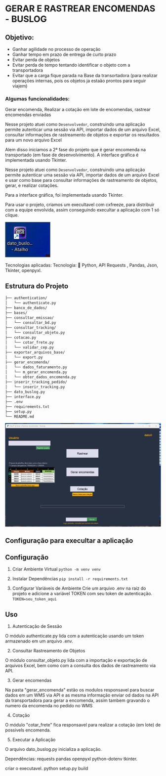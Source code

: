 # GERAR E RASTREAR ENCOMENDAS - BUSLOG


## Objetivo: 
- Ganhar agilidade no processo de operação
- Ganhar tempo em prazo de entrega de curto prazo
- Evitar perda de objetos
- Evitar perda de tempo tentando identificar o objeto com a transportadora
- Evitar que a carga fique parada na Base da transortadora (para realizar operações internas, pois os objetos ja estaão prontos para seguir viajem)

### Algumas funcionalidades:
Gerar encomenda, Realizar a cotação em lote de encomendas, rastrear encomendas enviadas 

Nesse projeto atuei como `Desenvolvedor`, construindo uma aplicação permite autenticar uma sessão via API, importar dados de um arquivo Excel, consultar informações de rastreamento de objetos e exportar os resultados para um novo arquivo Excel

Alem disso iniciamos a 2ª fase do projeto que é gerar encomenda na transportado (em fase de desenvolvimento).
A interface gráfica é implementada usando Tkinter.


Nesse projeto atuei como `Desenvolvedor`, construindo uma aplicação permite autenticar uma sessão via API, importar dados de um arquivo Excel e usar como base para consultar informações de rastreamento de objetos, gerar, e realizar cotações.

Para a interface gráfica, foi implementada usando Tkinter.

Para usar o projeto, criamos um execultavel com cxfreeze, para distribuir com a equipe envolvida, assim conseguindo execultar a aplicação com 1 só clique.

![alt text](image.png)

Tecnologias aplicadas: Tecnologia: 🎯 Python, API Requests , Pandas, Json, Tkinter, openpyxl.

## Estrutura do Projeto

    ├── authentication/
    │   └── authenticate.py
    ├── banco_de_dados/
    ├── bases/
    ├── consultar_emissao/
    │   └── consultar_bd.py
    ├── consultar_tracking/
    │   └── consultar_objeto.py
    ├── cotacao.py
    │   └── cotar_frete.py
    │   └── validar_cep.py
    ├── exportar_arquivos_base/
    │   └── export.py
    ├── gerar_encomenda/
    │   └── dados_faturamento.py
    │   └── m_gerar_encomenda.py
    │   └── obter_dados_encomenda.py
    ├── inserir_tracking_pedido/
    │   └── inserir_tracking.py
    ├── dato_buslog.py
    ├── interface.py
    ├── .env
    ├── requirements.txt
    ├── setup.py
    └── README.md

![alt text](image-1.png)


## Configuração para execultar a aplicação


## Configuração

1. Criar Ambiente Virtual
`python -m venv venv`

3. Instalar Dependências
`pip install -r requirements.txt`

5. Configurar Variáveis de Ambiente
Crie um arquivo .env na raiz do projeto e adicione a variável TOKEN com seu token de autenticação.
`TOKEN=seu_token_aqui`

## Uso
1. Autenticação de Sessão

O módulo authenticate.py lida com a autenticação usando um token armazenado em um arquivo .env.

2. Consultar Rastreamento de Objetos

O módulo consultar_objeto.py lida com a importação e exportação de arquivos Excel, bem como com a consulta dos dados de rastreamento via API.

3. Gerar encomendas

Na pasta "gerar_encomenda" estão os modulos responsavel para buscar dados em um WMS via API e as mesma informação  enviar od dados na API da transportadora para gerar a encomenda, assim tambem gravando o numero da encomenda no pedido no WMS

4. Cotação

O módulo "cotar_frete" fica responsavel para realizar a cotação (em lote) de possivels encomenda.

5. Executar a Aplicação

O arquivo dato_buslog.py inicializa a aplicação.

Dependências:
requests
pandas
openpyxl
python-dotenv
tkinter.

criar o executavel.
python setup.py build
